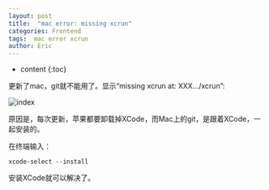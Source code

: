 ```yaml
---
layout: post
title:  "mac error: missing xcrun"
categories: Frontend
tags:  mac error xcrun
author: Eric
---
```


* content
{:toc}

更新了mac，git就不能用了。显示“missing xcrun at: XXX.../xcrun”:

![index](http://static.zybuluo.com/comeon0r/tezx29wcmh44wb0n9r9y1qsu/Screen%20Shot%202018-03-28%20at%209.50.21%20AM.png)

原因是，每次更新，苹果都要卸载掉XCode，而Mac上的git，是跟着XCode，一起安装的。

在终端输入：

```
xcode-select --install
```

安装XCode就可以解决了。
